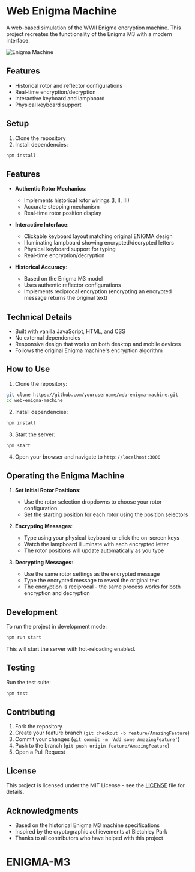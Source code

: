 # Web Enigma Machine

A web-based simulation of the WWII Enigma encryption machine. This project recreates the functionality of the Enigma M3 with a modern interface.

![Enigma Machine](https://themilitarymuseums.ca/images/exhibitsPermanent/enigma/enigma-machine-8.jpg)

## Features
- Historical rotor and reflector configurations
- Real-time encryption/decryption
- Interactive keyboard and lampboard
- Physical keyboard support

## Setup
1. Clone the repository
2. Install dependencies:
```bash
npm install
```

## Features

- **Authentic Rotor Mechanics**: 
  - Implements historical rotor wirings (I, II, III)
  - Accurate stepping mechanism
  - Real-time rotor position display

- **Interactive Interface**:
  - Clickable keyboard layout matching original ENIGMA design
  - Illuminating lampboard showing encrypted/decrypted letters
  - Physical keyboard support for typing
  - Real-time encryption/decryption

- **Historical Accuracy**:
  - Based on the Enigma M3 model
  - Uses authentic reflector configurations
  - Implements reciprocal encryption (encrypting an encrypted message returns the original text)

## Technical Details

- Built with vanilla JavaScript, HTML, and CSS
- No external dependencies
- Responsive design that works on both desktop and mobile devices
- Follows the original Enigma machine's encryption algorithm

## How to Use

1. Clone the repository: 
```bash
git clone https://github.com/yourusername/web-enigma-machine.git
cd web-enigma-machine
```

2. Install dependencies:
```bash
npm install
```

3. Start the server:
```bash
npm start
```

4. Open your browser and navigate to `http://localhost:3000`

## Operating the Enigma Machine

1. **Set Initial Rotor Positions**:
   - Use the rotor selection dropdowns to choose your rotor configuration
   - Set the starting position for each rotor using the position selectors

2. **Encrypting Messages**:
   - Type using your physical keyboard or click the on-screen keys
   - Watch the lampboard illuminate with each encrypted letter
   - The rotor positions will update automatically as you type

3. **Decrypting Messages**:
   - Use the same rotor settings as the encrypted message
   - Type the encrypted message to reveal the original text
   - The encryption is reciprocal - the same process works for both encryption and decryption

## Development

To run the project in development mode:

```bash
npm run start
```

This will start the server with hot-reloading enabled.

## Testing

Run the test suite:

```bash
npm test
```

## Contributing

1. Fork the repository
2. Create your feature branch (`git checkout -b feature/AmazingFeature`)
3. Commit your changes (`git commit -m 'Add some AmazingFeature'`)
4. Push to the branch (`git push origin feature/AmazingFeature`)
5. Open a Pull Request

## License

This project is licensed under the MIT License - see the [LICENSE](LICENSE) file for details.

## Acknowledgments

- Based on the historical Enigma M3 machine specifications
- Inspired by the cryptographic achievements at Bletchley Park
- Thanks to all contributors who have helped with this project
# ENIGMA-M3
